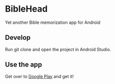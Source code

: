 # BibleHead
Yet another Bible memorization app for Android

## Develop
Run git clone and open the project in Android Studio.

## Use the app
Get over to [Google Play](https://play.google.com/store/apps/details?id=org.gospelcoding.biblehead) and get it!
